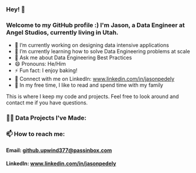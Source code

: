 <!--
**jasonpedely/jasonpedely** is a ✨ _special_ ✨ repository because its `README.md` (this file) appears on your GitHub profile.

Here are some ideas to get you started:

- 🔭 I’m currently working on ...
- 🌱 I’m currently learning ...
- 👯 I’m looking to collaborate on ...
- 🤔 I’m looking for help with ...
- 💬 Ask me about ...
- 📫 How to reach me: ...
- 😄 Pronouns: ...
- ⚡ Fun fact: ...
-->

### Hey! 👋
### Welcome to my GitHub profile :) I'm Jason, a Data Engineer at Angel Studios, currently living in Utah. 

- 🔭 I’m currently working on designing data intensive applications
- 🌱 I’m currently learning how to solve Data Engineering problems at scale
- 💬 Ask me about Data Engineering Best Practices
- 😄 Pronouns: He/Him
- ⚡ Fun fact: I enjoy baking!
- 🤝 Connect with me on LinkedIn: www.linkedin.com/in/jasonpedely
- 🎈 In my free time, I like to read and spend time with my family
  
This is where I keep my code and projects. Feel free to look around and contact me if you have questions.

### 👨‍💻 Data Projects I've Made:

### 📫 How to reach me: 
#### Email: github.upwind377@passinbox.com
#### LinkedIn: www.linkedin.com/in/jasonpedely

